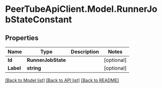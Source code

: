 # PeerTubeApiClient.Model.RunnerJobStateConstant

## Properties

Name | Type | Description | Notes
------------ | ------------- | ------------- | -------------
**Id** | **RunnerJobState** |  | [optional] 
**Label** | **string** |  | [optional] 

[[Back to Model list]](../README.md#documentation-for-models) [[Back to API list]](../README.md#documentation-for-api-endpoints) [[Back to README]](../README.md)

